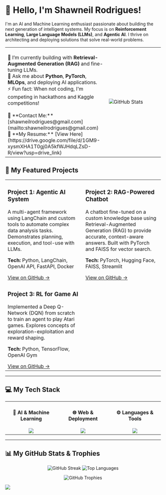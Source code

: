# 👋 Hello, I'm Shawneil Rodrigues!

<p align="left">
  I'm an AI and Machine Learning enthusiast passionate about building the next generation of intelligent systems. My focus is on <b>Reinforcement Learning</b>, <b>Large Language Models (LLMs)</b>, and <b>Agentic AI</b>. I thrive on architecting and deploying solutions that solve real-world problems.
</p>

<table width="100%">
  <tr>
    <td width="65%">
      <br>
      🌱 I’m currently building with <b>Retrieval-Augmented Generation (RAG)</b> and fine-tuning LLMs. <br>
      💬 Ask me about <b>Python</b>, <b>PyTorch</b>, <b>MLOps</b>, and deploying AI applications.<br>
      ⚡ Fun fact: When not coding, I'm competing in hackathons and Kaggle competitions!<br>
      <br>
      📮 **Contact Me:** [shawneilrodrigues@gmail.com](mailto:shawneilrodrigues@gmail.com) <br>
      📄 **My Resume:** [View Here](https://drive.google.com/file/d/1GM9-xysmXHA1T0gj0A5kfWJHdqLZsD-R/view?usp=drive_link)
    </td>
    <td width="35%">
      <img src="https://github-readme-stats.vercel.app/api?username=ShawneilRodrigues&theme=dark&hide_border=false&include_all_commits=true&count_private=true" alt="GitHub Stats" />
    </td>
  </tr>
</table>

## 🚀 My Featured Projects

<table width="100%">
  <tr>
    <td width="50%" valign="top">
      <h3>Project 1: Agentic AI System</h3>
      <p>A multi-agent framework using LangChain and custom tools to automate complex data analysis tasks. Demonstrates planning, execution, and tool-use with LLMs.</p>
      <p><b>Tech:</b> Python, LangChain, OpenAI API, FastAPI, Docker</p>
      <a href="[LINK_TO_YOUR_PROJECT_REPO]">View on GitHub →</a>
    </td>
    <td width="50%" valign="top">
      <h3>Project 2: RAG-Powered Chatbot</h3>
      <p>A chatbot fine-tuned on a custom knowledge base using Retrieval-Augmented Generation (RAG) to provide accurate, context-aware answers. Built with PyTorch and FAISS for vector search.</p>
      <p><b>Tech:</b> PyTorch, Hugging Face, FAISS, Streamlit</p>
      <a href="[LINK_TO_YOUR_PROJECT_REPO]">View on GitHub →</a>
    </td>
  </tr>
  <tr>
    <td width="50%" valign="top">
      <h3>Project 3: RL for Game AI</h3>
      <p>Implemented a Deep Q-Network (DQN) from scratch to train an agent to play Atari games. Explores concepts of exploration-exploitation and reward shaping.</p>
      <p><b>Tech:</b> Python, TensorFlow, OpenAI Gym</p>
      <a href="[LINK_TO_YOUR_PROJECT_REPO]">View on GitHub →</a>
    </td>
    <td width="50%" valign="top">
      </td>
  </tr>
</table>

---

## 💻 My Tech Stack

<table>
  <tr>
    <td valign="top" width="33%">
      <div align="center">
        <h4>🤖 AI & Machine Learning</h4>
        <a href="https://skillicons.dev">
          <img src="https://skillicons.dev/icons?i=python,pytorch,tensorflow,keras,sklearn,opencv,huggingface" />
        </a>
      </div>
    </td>
    <td valign="top" width="33%">
      <div align="center">
        <h4>🌐 Web & Deployment</h4>
        <a href="https://skillicons.dev">
          <img src="https://skillicons.dev/icons?i=flask,fastapi,docker,aws,azure,firebase,html,css" />
        </a>
      </div>
    </td>
    <td valign="top" width="33%">
      <div align="center">
        <h4>⚙️ Languages & Tools</h4>
        <a href="https://skillicons.dev">
          <img src="https://skillicons.dev/icons?i=java,cpp,dart,flutter,mysql,git,github,vscode,postman" />
        </a>
      </div>
    </td>
  </tr>
</table>

---

## 📊 My GitHub Stats & Trophies

<p align="center">
  <img src="https://github-readme-streak-stats.herokuapp.com/?user=ShawneilRodrigues&theme=dark&hide_border=false" alt="GitHub Streak" />
  <img src="https://github-readme-stats.vercel.app/api/top-langs/?username=ShawneilRodrigues&theme=dark&hide_border=false&include_all_commits=true&count_private=true&layout=compact" alt="Top Languages" />
</p>
<p align="center">
  <img src="https://github-profile-trophy.vercel.app/?username=ShawneilRodrigues&theme=monokai&no-frame=false&no-bg=true&margin-w=4" alt="GitHub Trophies" />
</p>

[![](https://visitcount.itsvg.in/api?id=ShawneilRodrigues&label=Profile%20Views&icon=0&pretty=false)](https://visitcount.itsvg.in)
